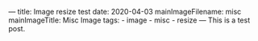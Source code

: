 —
title: Image resize test
date: 2020-04-03
mainImageFilename: misc
mainImageTitle: Misc Image
tags:
    - image
    - misc
    - resize
—
This is a test post.